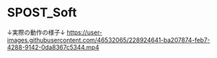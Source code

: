 # SPOST_Soft

↓実際の動作の様子↓
https://user-images.githubusercontent.com/46532065/228924641-ba207874-feb7-4288-9142-0da8367c5344.mp4

